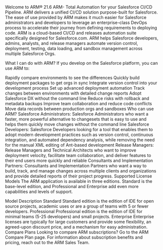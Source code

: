 Welcome to ARM® 21.6
ARM- Total Automation for your Salesforce CI/CD Pipeline. ARM delivers a unified CI/CD solution purpose-built for Salesforce. The ease of use provided by ARM makes it much easier for Salesforce administrators and developers to leverage an enterprise-class DevOps process to accelerate their journey from defining requirements to deploying code. ARM is a cloud-based CI/CD and releases automation suite specifically designed for Salesforce.com. ARM helps Salesforce developers, admins, analysts, and release managers automate version control, deployment, testing, data loading, and sandbox management across multiple Salesforce Orgs.

What I can do with ARM?
If you develop on the Salesforce platform, you can use ARM to:

Rapidly compare environments to see the differences
Quickly build deployment packages to get orgs in sync
Integrate version control into your development process
Set up advanced deployment automation
Track changes between environments with detailed change reports
Adopt Salesforce DX without the command line
Reduce risks with rollback and metadata backups
Improve team collaboration and reduce code conflicts
Move data records between production orgs and sandboxes
Who can use ARM?
Salesforce Administrators: Salesforce Administrators who want a faster, more powerful alternative to changesets that is easy to use and helps them quickly move changes without the command line
Salesforce Developers: Salesforce Developers looking for a tool that enables them to adopt modern development practices such as version control, continuous integration, and automated dependency analysis, while removing the need for the manual XML editing of Ant-based development
Release Managers: Release Managers and Technical Architects who want to improve deployment velocity, facilitate team collaboration, and deliver features to their end users more quickly and reliable
Consultants and Implementation Partners: Consultants and Implementation Partners who want a way to build, track, and manage changes across multiple clients and organizations and provide detailed reports of their project progress.
Supported License Models
The ARM application is available in three editions. Standard is the base-level edition, and Professional and Enterprise add even more capabilities and levels of support.

Model
Description
Standard
Standard edition is the edition of IDE for open source projects, academic uses or are a group of teams with 5 or fewer developers.
Professional
Professional edition is the edition of IDE for minimal teams (5-25 developers) and small projects.
Enterprise
Enterprise licenses are typically for large customers and provide some flexibility, an agreed-upon discount price, and a mechanism for easy administration.
Compare Plans
Looking to compare ARM subscriptions? Go to the ARM Compare Plan page.
For information about subscription benefits and pricing, reach out to the ARM Sales Team.
